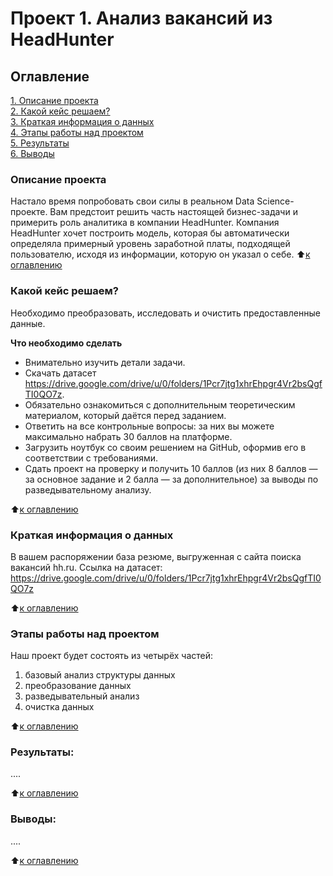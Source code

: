 # Проект 1. Анализ вакансий из HeadHunter

## Оглавление  
[1. Описание проекта](https://github.com/meliashchenia/Skillfactory_DS_3.0/blob/main/project_1/README.md#Описание-проекта)  
[2. Какой кейс решаем?](https://github.com/meliashchenia/Skillfactory_DS_3.0/blob/main/project_1/README.md#Какой-кейс-решаем)  
[3. Краткая информация о данных](https://github.com/meliashchenia/Skillfactory_DS_3.0/blob/main/project_1/README.md#Краткая-информация-о-данных)  
[4. Этапы работы над проектом](https://github.com/meliashchenia/Skillfactory_DS_3.0/blob/main/project_1/README.md#Этапы-работы-над-проектом)  
[5. Результаты](https://github.com/meliashchenia/Skillfactory_DS_3.0/blob/main/project_1/README.md#Результаты)    
[6. Выводы](https://github.com/meliashchenia/Skillfactory_DS_3.0/blob/main/project_1/README.md#Выводы) 

### Описание проекта    
Настало время попробовать свои силы в реальном Data Science-проекте. Вам предстоит решить часть настоящей бизнес-задачи и примерить роль аналитика в компании HeadHunter. 
Компания HeadHunter хочет построить модель, которая бы автоматически определяла примерный уровень заработной платы, подходящей пользователю, исходя из информации, которую он указал о себе. 
:arrow_up:[к оглавлению](https://github.com/meliashchenia/Skillfactory_DS_3.0/blob/main/project_1/README.md#Оглавление)


### Какой кейс решаем?    
Необходимо преобразовать, исследовать и очистить предоставленные данные.

**Что необходимо сделать**     
- Внимательно изучить детали задачи.
- Скачать датасет https://drive.google.com/drive/u/0/folders/1Pcr7jtg1xhrEhpgr4Vr2bsQgfTI0QO7z.
- Обязательно ознакомиться с дополнительным теоретическим материалом, который даётся перед заданием.
- Ответить на все контрольные вопросы: за них вы можете максимально набрать 30 баллов на платформе.
- Загрузить ноутбук со своим решением на GitHub, оформив его в соответствии с требованиями.
- Сдать проект на проверку и получить 10 баллов (из них 8 баллов — за основное задание и 2 балла — за дополнительное) за выводы по разведывательному анализу.

:arrow_up:[к оглавлению](https://github.com/meliashchenia/Skillfactory_DS_3.0/blob/main/project_1/README.md#Оглавление)


### Краткая информация о данных
В вашем распоряжении база резюме, выгруженная с сайта поиска вакансий hh.ru.
Ссылка на датасет:  https://drive.google.com/drive/u/0/folders/1Pcr7jtg1xhrEhpgr4Vr2bsQgfTI0QO7z

:arrow_up:[к оглавлению](https://github.com/meliashchenia/Skillfactory_DS_3.0/blob/main/project_1/README.md#Оглавление)


### Этапы работы над проектом  
Наш проект будет состоять из четырёх частей:
1. базовый анализ структуры данных
2. преобразование данных
3. разведывательный анализ
4. очистка данных

:arrow_up:[к оглавлению](https://github.com/meliashchenia/Skillfactory_DS_3.0/blob/main/project_1/README.md#Оглавление)


### Результаты:  
....

:arrow_up:[к оглавлению](https://github.com/meliashchenia/Skillfactory_DS_3.0/blob/main/project_1/README.md#Оглавление)


### Выводы:  
....

:arrow_up:[к оглавлению](https://github.com/meliashchenia/Skillfactory_DS_3.0/blob/main/project_1/README.md#Оглавление)
